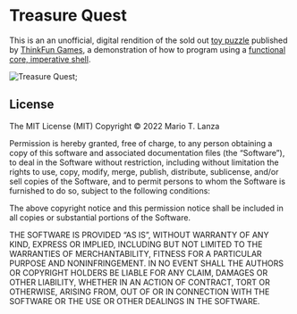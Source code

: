 # Treasure Quest

This is an an unofficial, digital rendition of the sold out [toy puzzle](https://www.amazon.ca/ThinkFun-3000-Treasure-Quest/dp/B000NE72XG) published by [ThinkFun Games](https://www.thinkfun.com), a demonstration of how to program using a [functional core, imperative shell](https://betterways.dev/functional-core-imperative-shell).

![Treasure Quest](https://m.media-amazon.com/images/I/61+PAWUqCfL._AC_SL1000_.jpg);

## License
The MIT License (MIT)
Copyright © 2022 Mario T. Lanza

Permission is hereby granted, free of charge, to any person obtaining a copy of this software and associated documentation files (the “Software”), to deal in the Software without restriction, including without limitation the rights to use, copy, modify, merge, publish, distribute, sublicense, and/or sell copies of the Software, and to permit persons to whom the Software is furnished to do so, subject to the following conditions:

The above copyright notice and this permission notice shall be included in all copies or substantial portions of the Software.

THE SOFTWARE IS PROVIDED “AS IS”, WITHOUT WARRANTY OF ANY KIND, EXPRESS OR IMPLIED, INCLUDING BUT NOT LIMITED TO THE WARRANTIES OF MERCHANTABILITY, FITNESS FOR A PARTICULAR PURPOSE AND NONINFRINGEMENT. IN NO EVENT SHALL THE AUTHORS OR COPYRIGHT HOLDERS BE LIABLE FOR ANY CLAIM, DAMAGES OR OTHER LIABILITY, WHETHER IN AN ACTION OF CONTRACT, TORT OR OTHERWISE, ARISING FROM, OUT OF OR IN CONNECTION WITH THE SOFTWARE OR THE USE OR OTHER DEALINGS IN THE SOFTWARE.

